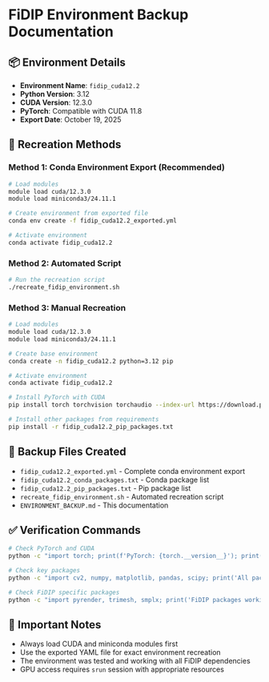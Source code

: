 # FiDIP Environment Backup Documentation

## **📦 Environment Details**
- **Environment Name**: `fidip_cuda12.2`
- **Python Version**: 3.12
- **CUDA Version**: 12.3.0
- **PyTorch**: Compatible with CUDA 11.8
- **Export Date**: October 19, 2025

## **🔧 Recreation Methods**

### **Method 1: Conda Environment Export (Recommended)**
```bash
# Load modules
module load cuda/12.3.0
module load miniconda3/24.11.1

# Create environment from exported file
conda env create -f fidip_cuda12.2_exported.yml

# Activate environment
conda activate fidip_cuda12.2
```

### **Method 2: Automated Script**
```bash
# Run the recreation script
./recreate_fidip_environment.sh
```

### **Method 3: Manual Recreation**
```bash
# Load modules
module load cuda/12.3.0
module load miniconda3/24.11.1

# Create base environment
conda create -n fidip_cuda12.2 python=3.12 pip

# Activate environment
conda activate fidip_cuda12.2

# Install PyTorch with CUDA
pip install torch torchvision torchaudio --index-url https://download.pytorch.org/whl/cu118

# Install other packages from requirements
pip install -r fidip_cuda12.2_pip_packages.txt
```

## **📁 Backup Files Created**
- `fidip_cuda12.2_exported.yml` - Complete conda environment export
- `fidip_cuda12.2_conda_packages.txt` - Conda package list
- `fidip_cuda12.2_pip_packages.txt` - Pip package list
- `recreate_fidip_environment.sh` - Automated recreation script
- `ENVIRONMENT_BACKUP.md` - This documentation

## **✅ Verification Commands**
```bash
# Check PyTorch and CUDA
python -c "import torch; print(f'PyTorch: {torch.__version__}'); print(f'CUDA: {torch.cuda.is_available()}')"

# Check key packages
python -c "import cv2, numpy, matplotlib, pandas, scipy; print('All packages imported successfully')"

# Check FiDIP specific packages
python -c "import pyrender, trimesh, smplx; print('FiDIP packages working')"
```

## **🚨 Important Notes**
- Always load CUDA and miniconda modules first
- Use the exported YAML file for exact environment recreation
- The environment was tested and working with all FiDIP dependencies
- GPU access requires `srun` session with appropriate resources

